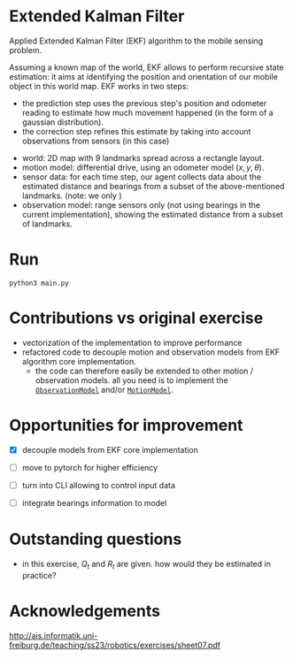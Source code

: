 # Extended Kalman Filter
Applied Extended Kalman Filter (EKF) algorithm to the mobile sensing problem.

Assuming a known map of the world, EKF allows to perform recursive state estimation: it aims at identifying the position and orientation of our mobile object in this world map.
EKF works in two steps: 
* the prediction step uses the previous step's position and odometer reading to estimate how much movement happened (in the form of a gaussian distribution).
* the correction step refines this estimate by taking into account observations from sensors (in this case)


- world: 2D map with 9 landmarks spread across a rectangle layout.
- motion model: differential drive, using an odometer model $(x, y, \theta)$.
- sensor data: for each time step, our agent collects data about the estimated distance and bearings from a subset of the above-mentioned landmarks. (note: we only )
- observation model: range sensors only (not using bearings in the current implementation), showing the estimated distance from a subset of landmarks.


# Run
```python3 main.py```

# Contributions vs original exercise
- vectorization of the implementation to improve performance
- refactored code to decouple motion and observation models from EKF algorithm core implementation.
    - the code can therefore easily be extended to other motion / observation models. all you need is to implement the [`ObservationModel`](src/ekf/kalman.py) and/or [`MotionModel`](src/ekf/kalman.py).

# Opportunities for improvement

- [x] decouple models from EKF core implementation
- [ ] move to pytorch for higher efficiency
- [ ] turn into CLI allowing to control input data
- [ ] integrate bearings information to model


# Outstanding questions
- in this exercise, $Q_t$ and $R_t$ are given. how would they be estimated in practice?


# Acknowledgements
http://ais.informatik.uni-freiburg.de/teaching/ss23/robotics/exercises/sheet07.pdf
